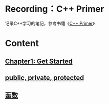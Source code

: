 # Recording：C++ Primer

记录C++学习的笔记，参考书籍《[C++ Primer](https://zh.hk1lib.org/book/1313328/50b0c1)》

# Content

## [Chapter1: Get Started](Chapter1.md)

## [public, private, protected](public,private,protected.md)

## [函数](函数.md)